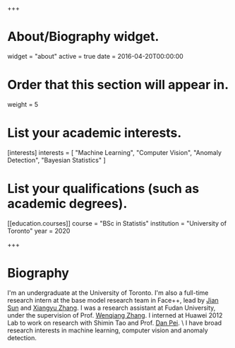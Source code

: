 +++
# About/Biography widget.
widget = "about"
active = true
date = 2016-04-20T00:00:00

# Order that this section will appear in.
weight = 5

# List your academic interests.
[interests]
  interests = [
    "Machine Learning",
    "Computer Vision",
    "Anomaly Detection",
    "Bayesian Statistics"
  ]

# List your qualifications (such as academic degrees).
[[education.courses]]
  course = "BSc in Statistis"
  institution = "University of Toronto"
  year = 2020
 
+++

# Biography

I'm an undergraduate at the University of Toronto. I'm also a full-time research intern at the base model research team in Face++, lead by [Jian Sun](http://www.jiansun.org/) and [Xiangyu Zhang](https://scholar.google.com/citations?user=yuB-cfoAAAAJ&hl=en). I was a research assistant at Fudan University, under the supervision of Prof. [Wenqiang Zhang](http://faet.fudan.edu.cn/17/bb/c13532a137147/page.htm). I interned at Huawei 2012 Lab to work on research with Shimin Tao and Prof. [Dan Pei](https://netman.aiops.org/~peidan/). \\
I have broad research interests in machine learning, computer vision and anomaly detection. 